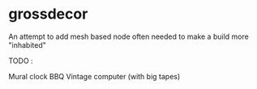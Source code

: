 # grossdecor

An attempt to add mesh based node often needed to make a build more "inhabited"

TODO :

Mural clock
BBQ
Vintage computer (with big tapes)
